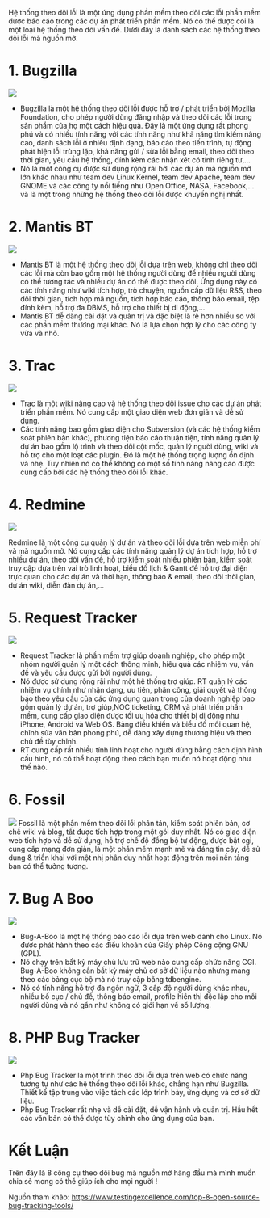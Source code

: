 Hệ thống theo dõi lỗi là một ứng dụng phần mềm theo dõi các lỗi phần mềm được báo cáo trong các dự án phát triển phần mềm. Nó có thể được coi là một loại hệ thống theo dõi vấn đề. Dưới đây là danh sách các hệ thống theo dõi lỗi mã nguồn mở.
# 1. Bugzilla
![](https://images.viblo.asia/eeffaace-9e60-46ce-8ce1-3d4177d9edd3.png)
* Bugzilla là một hệ thống theo dõi lỗi được hỗ trợ / phát triển bởi Mozilla Foundation, cho phép người dùng đăng nhập và theo dõi các lỗi trong sản phẩm của họ một cách hiệu quả. Đây là một ứng dụng rất phong phú và có nhiều tính năng với các tính năng như khả năng tìm kiếm nâng cao, danh sách lỗi ở nhiều định dạng, báo cáo theo tiến trình, tự động phát hiện lỗi trùng lặp, khả năng gửi / sửa lỗi bằng email, theo dõi theo thời gian, yêu cầu hệ thống, đính kèm các nhận xét có tính riêng tư,...
* Nó là một công cụ được sử dụng rộng rãi bởi các dự án mã nguồn mở lớn khác nhau như team dev Linux Kernel, team dev Apache, team dev GNOME và các công ty nổi tiếng như Open Office, NASA, Facebook,... và là một trong những hệ thống theo dõi lỗi được khuyến nghị nhất.
# 2. Mantis BT
![](https://images.viblo.asia/cbb2d7e2-6199-4de7-8fab-ef377daed04a.png)

* Mantis BT là một hệ thống theo dõi lỗi dựa trên web, không chỉ theo dõi các lỗi mà còn bao gồm một hệ thống người dùng để nhiều người dùng có thể tương tác và nhiều dự án có thể được theo dõi. Ứng dụng này có các tính năng như wiki tích hợp, trò chuyện, nguồn cấp dữ liệu RSS, theo dõi thời gian, tích hợp mã nguồn, tích hợp báo cáo, thông báo email, tệp đính kèm, hỗ trợ đa DBMS, hỗ trợ cho thiết bị di động,...
* Mantis BT dễ dàng cài đặt và quản trị và đặc biệt là rẻ hơn nhiều so với các phần mềm thương mại khác. Nó là lựa chọn hợp lý cho các công ty vừa và nhỏ.
# 3. Trac
![](https://images.viblo.asia/b5fe177f-6cb0-4b66-aec2-6e2414e1cbeb.png)
* Trac là một wiki nâng cao và hệ thống theo dõi issue cho các dự án phát triển phần mềm. Nó cung cấp một giao diện web đơn giản và dễ sử dụng.
* Các tính năng bao gồm giao diện cho Subversion (và các hệ thống kiểm soát phiên bản khác), phương tiện báo cáo thuận tiện, tính năng quản lý dự án bao gồm lộ trình và theo dõi cột mốc, quản lý người dùng, wiki và hỗ trợ cho một loạt các plugin. Đó là một hệ thống trọng lượng ổn định và nhẹ. Tuy nhiên nó có thể không có một số tính năng nâng cao được cung cấp bởi các hệ thống theo dõi lỗi khác.
# 4. Redmine
![](https://images.viblo.asia/f479f7d7-3324-4f69-84f2-cfcff873d450.png)

Redmine là một công cụ quản lý dự án và theo dõi lỗi dựa trên web miễn phí và mã nguồn mở. Nó cung cấp các tính năng quản lý dự án tích hợp, hỗ trợ nhiều dự án, theo dõi vấn đề, hỗ trợ  kiểm soát nhiều phiên bản, kiểm soát truy cập dựa trên vai trò linh hoạt, biểu đồ lịch & Gantt để hỗ trợ đại diện trực quan cho các dự án và thời hạn, thông báo & email, theo dõi thời gian, dự án wiki, diễn đàn dự án,...
# 5. Request Tracker
![](https://images.viblo.asia/f3996fe0-e6c9-4979-9ad2-d4d54030826f.png)
* Request Tracker là phần mềm trợ giúp doanh nghiệp, cho phép một nhóm người quản lý một cách thông minh, hiệu quả các nhiệm vụ, vấn đề và yêu cầu được gửi bởi người dùng.
* Nó được sử dụng rộng rãi như một hệ thống trợ giúp. RT quản lý các nhiệm vụ chính như nhận dạng, ưu tiên, phân công, giải quyết và thông báo theo yêu cầu của các ứng dụng quan trọng của doanh nghiệp bao gồm quản lý dự án, trợ giúp,NOC ticketing, CRM và phát triển phần mềm, cung cấp giao diện được tối ưu hóa cho thiết bị di động như iPhone, Android và Web OS. Bảng điều khiển và biểu đồ mối quan hệ, chỉnh sửa văn bản phong phú, dễ dàng xây dựng thương hiệu và theo chủ đề tùy chỉnh.
* RT cung cấp rất nhiều tính linh hoạt cho người dùng bằng cách định hình cấu hình, nó có thể hoạt động theo cách bạn muốn nó hoạt động như thế nào.
# 6. Fossil
![](https://images.viblo.asia/4523aa6f-687a-4939-833d-ce5d9bc023c5.png)
Fossil là một phần mềm theo dõi lỗi phân tán, kiểm soát phiên bản, cơ chế wiki và blog, tất được tích hợp trong một gói duy nhất. Nó có giao diện web tích hợp và dễ sử dụng, hỗ trợ chế độ đồng bộ tự động, được bật cgi, cung cấp mạng đơn giản, là một phần mềm mạnh mẽ và đáng tin cậy, dễ sử dụng & triển khai với một nhị phân duy nhất hoạt động trên mọi nền tảng bạn có thể tưởng tượng.
# 7. Bug A Boo
![](https://images.viblo.asia/ba79bf5a-e7d9-4769-8b7e-ed80a2b25256.png)
* Bug-A-Boo là một hệ thống báo cáo lỗi dựa trên web dành cho Linux. Nó được phát hành theo các điều khoản của Giấy phép Công cộng GNU (GPL).
* Nó chạy trên bất kỳ máy chủ lưu trữ web nào cung cấp chức năng CGI. Bug-A-Boo không cần bất kỳ máy chủ cơ sở dữ liệu nào nhưng mang theo các bảng cục bộ mà nó truy cập bằng tdbengine.
* Nó có tính năng hỗ trợ đa ngôn ngữ, 3 cấp độ người dùng khác nhau, nhiều bố cục / chủ đề, thông báo email, profile hiển thị độc lập cho mỗi người dùng và nó gần như không có giới hạn về số lượng.
# 8. PHP Bug Tracker
![](https://images.viblo.asia/ac095762-68d4-4abb-80cd-6ad6181d1f41.png)
* Php Bug Tracker là một trình theo dõi lỗi dựa trên web có chức năng tương tự như các hệ thống theo dõi lỗi khác, chẳng hạn như Bugzilla. Thiết kế tập trung vào việc tách các lớp trình bày, ứng dụng và cơ sở dữ liệu.
* Php Bug Tracker rất nhẹ và dễ cài đặt, dễ vận hành và quản trị. Hầu hết các văn bản có thể được tùy chỉnh cho ứng dụng của bạn.
# Kết Luận
Trên đây là 8 công cụ theo dõi bug mã nguồn mở hàng đầu mà mình muốn chia sẻ mong có thể giúp ích cho mọi người !

Nguồn tham khảo: https://www.testingexcellence.com/top-8-open-source-bug-tracking-tools/